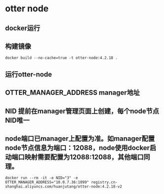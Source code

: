 # otter node
## docker运行
## 构建镜像
```
docker build --no-cache=true -t otter-node:4.2.18 .
```
## 运行otter-node
## OTTER_MANAGER_ADDRESS  manager地址
## NID 提前在manager管理页面上创建，每个node节点NID唯一
## node端口已manager上配置为准。如manager配置node节点信息为端口：12088，node使用docker启动端口映射需要配置为12088:12088，其他端口同理。
```
docker run --rm -it -e NID="3" -e OTTER_MANAGER_ADDRESS="10.0.7.36:1099" registry.cn-shanghai.aliyuncs.com/huanjutang/otter-node:4.2.18-v2

```
